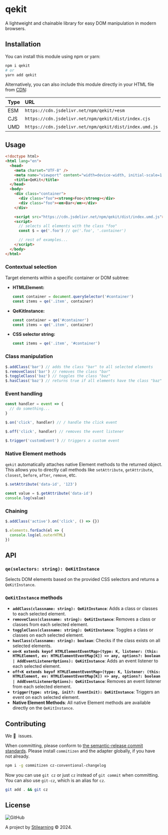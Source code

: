 # qekit

A lightweight and chainable library for easy DOM manipulation in modern browsers.

## Installation

You can install this module using npm or yarn:

```bash
npm i qekit
# or
yarn add qekit
```

Alternatively, you can also include this module directly in your HTML file from [CDN](https://www.jsdelivr.com/package/npm/qekit?tab=files&path=dist):

| Type | URL                                                    |
| :--- | :----------------------------------------------------- |
| ESM  | `https://cdn.jsdelivr.net/npm/qekit/+esm`              |
| CJS  | `https://cdn.jsdelivr.net/npm/qekit/dist/index.cjs`    |
| UMD  | `https://cdn.jsdelivr.net/npm/qekit/dist/index.umd.js` |

## Usage

```html
<!doctype html>
<html lang="en">
  <head>
    <meta charset="UTF-8" />
    <meta name="viewport" content="width=device-width, initial-scale=1.0" />
    <title>QeKit</title>
  </head>
  <body>
    <div class="container">
      <div class="foo"><strong>Foo</strong></div>
      <div class="foo"><em>Bar</em></div>
    </div>

    <script src="https://cdn.jsdelivr.net/npm/qekit/dist/index.umd.js"></script>
    <script>
      // selects all elements with the class "foo"
      const $ = qe('.foo') // qe('.foo', '.container')

      // rest of examples...
    </script>
  </body>
</html>
```

### Contextual selection

Target elements within a specific container or DOM subtree:

- **HTMLElement:**

  ```js
  const container = document.querySelector('#container')
  const items = qe('.item', container)
  ```

- **QeKitInstance:**

  ```js
  const container = qe('#container')
  const items = qe('.item', container)
  ```

- **CSS selector string:**

  ```js
  const items = qe('.item', '#container')
  ```

### Class manipulation

```js
$.addClass('bar') // adds the class "bar" to all selected elements
$.removeClass('bar') // removes the class "bar"
$.toggleClass('baz') // toggles the class "baz"
$.hasClass('baz') // returns true if all elements have the class "baz"
```

### Event handling

```js
const handler = event => {
  // do something...
}

$.on('click', handler) // / handle the click event

$.off('click', handler) // removes the event listener

$.trigger('customEvent') // triggers a custom event
```

### Native Element methods

`qekit` automatically attaches native Element methods to the returned object. This allows you to directly call methods like `setAttribute`, `getAttribute`, `closest`, `before`, `after`, `remove`, etc.

```js
$.setAttribute('data-id', '123')

const value = $.getAttribute('data-id')
console.log(value)
```

### Chaining

```js
$.addClass('active').on('click', () => {})

$.elements.forEach(el => {
  console.log(el.outerHTML)
})
```

## API

### `qe(selectors: string): QeKitInstance`

Selects DOM elements based on the provided CSS selectors and returns a `QeKitInstance`.

### `QeKitInstance` methods

- **`addClass(classname: string): QeKitInstance`**: Adds a class or classes to each selected element.
- **`removeClass(classname: string): QeKitInstance`**: Removes a class or classes from each selected element.
- **`toggleClass(classname: string): QeKitInstance`**: Toggles a class or classes on each selected element.
- **`hasClass(classname: string): boolean`**: Checks if the class exists on all selected elements.
- **`on<K extends keyof HTMLElementEventMap>(type: K, listener: (this: HTMLElement, ev: HTMLElementEventMap[K]) => any, options?: boolean | AddEventListenerOptions): QeKitInstance`**: Adds an event listener to each selected element.
- **`off<K extends keyof HTMLElementEventMap>(type: K, listener: (this: HTMLElement, ev: HTMLElementEventMap[K]) => any, options?: boolean | AddEventListenerOptions): QeKitInstance`**: Removes an event listener from each selected element.
- **`trigger(type: string, init?: EventInit): QeKitInstance`**: Triggers an event on each selected element.
- **Native Element Methods**: All native Element methods are available directly on the `QeKitInstance`.

## Contributing

We 💛&nbsp; issues.

When committing, please conform to [the semantic-release commit standards](https://www.conventionalcommits.org/). Please install `commitizen` and the adapter globally, if you have not already.

```bash
npm i -g commitizen cz-conventional-changelog
```

Now you can use `git cz` or just `cz` instead of `git commit` when committing. You can also use `git-cz`, which is an alias for `cz`.

```bash
git add . && git cz
```

## License

![GitHub](https://img.shields.io/github/license/bent10/qekit)

A project by [Stilearning](https://stilearning.com) &copy; 2024.
